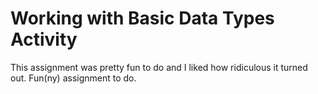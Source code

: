 # Working with Basic Data Types Activity

This assignment was pretty fun to do and I liked how ridiculous it turned out. Fun(ny) assignment to do.